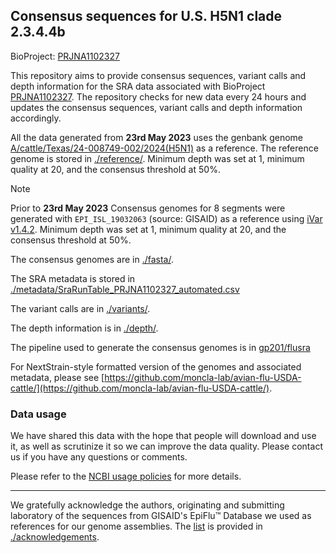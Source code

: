 ## Consensus sequences for U.S. H5N1 clade 2.3.4.4b

BioProject: [PRJNA1102327](https://www.ncbi.nlm.nih.gov/bioproject/PRJNA1102327)

This repository aims to provide consensus sequences, variant calls and depth information for the SRA data associated with BioProject [PRJNA1102327](https://www.ncbi.nlm.nih.gov/bioproject/PRJNA1102327). The repository checks for new data every 24 hours and updates the consensus sequences, variant calls and depth information accordingly.

All the data generated from **23rd May 2023** uses the genbank genome [A/cattle/Texas/24-008749-002/2024(H5N1)](https://www.ncbi.nlm.nih.gov/nuccore/?term=A%2Fcattle%2FTexas%2F24-008749-002%2F2024(H5N1)) as a reference. The reference genome is stored in [./reference/](./reference). Minimum depth was set at 1, minimum quality at 20, and the consensus threshold at 50%.

> [!NOTE]
> Prior to **23rd May 2023** Consensus genomes for 8 segments were generated with `EPI_ISL_19032063` (source: GISAID) as a reference using [iVar v1.4.2](https://github.com/andersen-lab/ivar). Minimum depth was set at 1, minimum quality at 20, and the consensus threshold at 50%.

The consensus genomes are in [./fasta/](./fasta).

The SRA metadata is stored in [./metadata/SraRunTable_PRJNA1102327_automated.csv](./metadata/SraRunTable_PRJNA1102327_automated.csv)

The variant calls are in [./variants/](./variants).

The depth information is in [./depth/](./depth).

The pipeline used to generate the consensus genomes is in [gp201/flusra](https://github.com/gp201/flusra)

For NextStrain-style formatted version of the genomes and associated metadata,  please see [https://github.com/moncla-lab/avian-flu-USDA-cattle/](https://github.com/moncla-lab/avian-flu-USDA-cattle/).

### Data usage

We have shared this data with the hope that people will download and use it, as well as scrutinize it so we can improve the data quality. Please contact us if you have any questions or comments.

Please refer to the [NCBI usage policies]( https://www.ncbi.nlm.nih.gov/home/about/policies/) for more details.

---

We gratefully acknowledge the authors, originating and submitting laboratory of the sequences from GISAID's EpiFlu™ Database we used as references for our genome assemblies. The [list](./acknowledgements/gisaid_acknowledge_table_assemby_reference_sequences.xls) is provided in [./acknowledgements](./acknowledgements).
